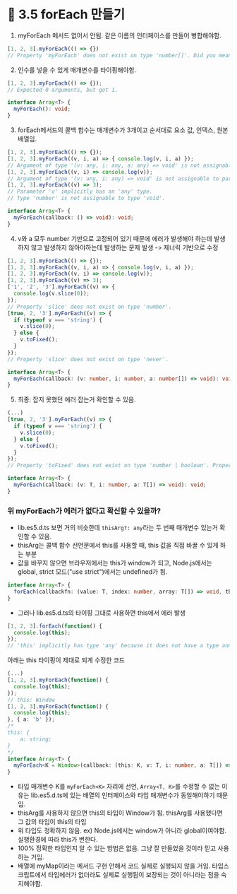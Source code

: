 # 📌 3.5 forEach 만들기

1. myForEach 메서드 없어서 안됨. 같은 이름의 인터페이스를 만들어 병합해야함.

```ts
[1, 2, 3].myForEach(() => {})
// Property 'myForEach' does not exist on type 'number[]'. Did you mean 'forEach'?
```

2. 인수를 넣을 수 있게 매개변수를 타이핑해야함.

```ts
[1, 2, 3].myForEach(() => {});
// Expected 0 arguments, but got 1.

interface Array<T> {
  myForEach(): void;
}
```

3. forEach메서드의 콜백 함수는 매개변수가 3개이고 순서대로 요소 값, 인덱스, 원본 배열임.

```ts
[1, 2, 3].myForEach(() => {});
[1, 2, 3].myForEach((v, i, a) => { console.log(v, i, a) });
// Argument of type '(v: any, i: any, a: any) => void' is not assignable to parameter of type '() => void'.
[1, 2, 3].myForEach((v, i) => console.log(v));
// Argument of type '(v: any, i: any) => void' is not assignable to parameter of type '() => void'.
[1, 2, 3].myForEach((v) => 3);
// Parameter 'v' implicitly has an 'any' type.
// Type 'number' is not assignable to type 'void'.

interface Array<T> {
  myForEach(callback: () => void): void;
}
```

4. v와 a 모두 number 기반으로 고정되어 있기 때문에 에러가 발생해야 하는데 발생하지 않고 발생하지 않아야하는데 발생하는 문제 발생 -> 제너릭 기반으로 수정

```ts
[1, 2, 3].myForEach(() => {});
[1, 2, 3].myForEach((v, i, a) => { console.log(v, i, a) });
[1, 2, 3].myForEach((v, i) => console.log(v));
[1, 2, 3].myForEach((v) => 3);
['1', '2', '3'].myForEach((v) => {
  console.log(v.slice(0));
});
// Property 'slice' does not exist on type 'number'.
[true, 2, '3'].myForEach((v) => {
  if (typeof v === 'string') {
    v.slice(0);
  } else {
    v.toFixed();
  }
});
// Property 'slice' does not exist on type 'never'.

interface Array<T> {
  myForEach(callback: (v: number, i: number, a: number[]) => void): void;
}
```

5. 최종: 잡지 못했던 에러 잡는거 확인할 수 있음.

```ts
(...)
[true, 2, '3'].myForEach((v) => {
  if (typeof v === 'string') {
    v.slice(0);
  } else {
    v.toFixed();
  }
});
// Property 'toFixed' does not exist on type 'number | boolean'. Property 'toFixed' does not exist on type 'false'.

interface Array<T> {
  myForEach(callback: (v: T, i: number, a: T[]) => void): void;
}
```

### 위 myForEach가 에러가 없다고 확신할 수 있을까?

- lib.es5.d.ts 보면 거의 비슷한데 `thisArg?: any`라는 두 번째 매개변수 있는거 확인할 수 있음.
- thisArg는 콜백 함수 선언문에서 this를 사용할 때, this 값을 직접 바꿀 수 있게 하는 부분
- 값을 바꾸지 않으면 브라우저에서는 this가 window가 되고, Node.js에서는 global, strict 모드("use strict")에서는 undefined가 됨.

```ts
interface Array<T> {
  forEach(callbackfn: (value: T, index: number, array: T[]) => void, thisArg?: any): void;
}
```

- 그러나 lib.es5.d.ts의 타이핑 그대로 사용하면 this에서 에러 발생

```ts
[1, 2, 3].forEach(function() {
  console.log(this);
});
// 'this' implicitly has type 'any' because it does not have a type annotation.
```

아래는 this 타이핑이 제대로 되게 수정한 코드

```ts
(...)
[1, 2, 3].myForEach(function() {
  console.log(this);
});
// this: Window
[1, 2, 3].myForEach(function() {
  console.log(this);
}, { a: 'b' });
/*
this: {
    a: string;
}
*/
interface Array<T> {
  myForEach<K = Window>(callback: (this: K, v: T, i: number, a: T[]) => void, thisArg?: K): void;
}
```

- 타입 매개변수 K를 `myForEach<K>` 자리에 선언, `Array<T, K>`를 수정할 수 없는 이유는 lib.es5.d.ts에 있는 배열의 인터페이스와 타입 매개변수가 동일해야하기 때문임.
- thisArg를 사용하지 않으면 this의 타입이 Window가 됨. thisArg를 사용했다면 그 값의 타입이 this의 타입
- 위 타입도 정확하지 않음. ex) Node.js에서는 window가 아니라 global이여야함. 실행환경에 따라 this가 변한다.
- 100% 정확한 타입인지 알 수 있는 방법은 없음. 그냥 잘 만들었을 것이라 믿고 사용하는 거임.
- 배열에 myMap이라는 메서드 구현 안해서 코드 실제로 실행되지 않을 거임. 타입스크립트에서 타입에러가 없더라도 실제로 실행됨이 보장되는 것이 아니라는 점을 숙지해야함.
